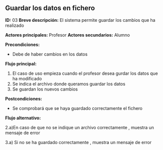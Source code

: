 ## Guardar los datos en fichero

**ID:** 03
**Breve descripción:** El sistema permite guardar los cambios que ha realizado


**Actores principales:** Profesor
**Actores secundarios:** Alumno

**Precondiciones:**
* Debe de haber cambios en los datos

**Flujo principal:** 

1. El caso de uso empieza cuando el profesor desea gurdar los datos que ha modificado
2. Se indica el archivo donde queramos guardar los datos
3. Se guardan los nuevos cambios



**Postcondiciones:**
* Se comprobará que se haya guardado correctamente el fichero


**Flujo alternativo:**

2.a)En caso de que no se indique un archivo correctamente , muestra un mensaje de error

3.a) Si no se ha guardado correctamente , muestra un mensaje de error
